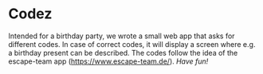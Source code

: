 # Codez
Intended for a birthday party, we wrote a small web app that asks for different codes. In case of correct codes, it will display a screen where e.g. a birthday present can be described. The codes follow the idea of the escape-team app (https://www.escape-team.de/).
*Have fun!*
